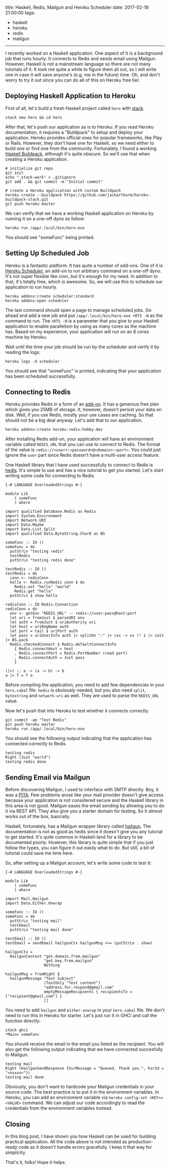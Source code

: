 title: Haskell, Redis, Mailgun and Heroku Scheduler
date: 2017-02-18 21:00:00
tags:
- haskell
- heroku
- redis
- mailgun
---

I recently worked on a Haskell application. One aspect of it is a background job that runs hourly. It connects to Redis and sends email using Mailgun. However, Haskell is not a mainstream language so there are not many tutorials of it. It took me quite a while to figure them all out, so I will write one in case it will save anyone's (e.g. me in the future) time. Oh, and don't worry to try it out since you can do all of this on Heroku free tier.

## Deploying Haskell Application to Heroku

First of all, let's build a fresh Haskell project called `hero` with [stack](https://docs.haskellstack.org/en/stable/README/).

```
stack new hero && cd hero
```

After that, let's push our application as is to Heroku. If you read Heroku documentation, it requires a "Buildpack" to setup and deploy your application. Heroku provides official ones for popular frameworks, like Play or Rails. However, they don't have one for Haskell, so we need either to build one or find one from the community. Fortunately, I found a working [Haskell Buildpack](https://github.com/jackarthurm/heroku-buildpack-stack.git), although it's quite obscure. So we'll use that when creating a Heroku application.

```
# initialize git repo
git init
echo ".stack-work" > .gitignore
git add . && git commit -m "Initial commit"

# create a Heroku application with custom Buildpack
heroku create --buildpack https://github.com/jackarthurm/heroku-buildpack-stack.git
git push heroku master
```

We can verify that we have a working Haskell application on Heroku by running it on a one-off dyno as follow:

```
heroku run /app/.local/bin/hero-exe
```

You should see "someFunc" being printed.

## Setting Up Scheduled Job

Heroku is a fantastic platform. It has quite a number of add-ons. One of it is [Heroku Scheduler](https://elements.heroku.com/addons/scheduler), an add-on to run arbitrary command on a one-off dyno. It's not super flexible like cron, but it's enough for my need. In addition to that, it's totally free, which is awesome. So, we will use this to schedule our application to run hourly.

```
heroku addons:create scheduler:standard
heroku addons:open scheduler
```

The last command should open a page to manage scheduled jobs. Go ahead and add a new job and put `/app/.local/bin/hero-exe +RTS -N` as the command to run. The `+RTS -N` is a parameter that you give to your Haskell application to enable parallelism by using as many cores as the machine has. Based on my experience, your application will run on an 8 cores machine by Heroku.

Wait until the time your job should be run by the scheduler and verify it by reading the logs:

```
heroku logs -d scheduler
```

You should see that "someFunc" is printed, indicating that your application has been scheduled successfully.

## Connecting to Redis

Heroku provides Redis in a form of an [add-on](https://elements.heroku.com/addons/heroku-redis). It has a generous free plan which gives you 25MB of storage. It, however, doesn't persist your data on disk. Well, if you use Redis, mostly your use cases are caching. So that should not be a big deal anyway. Let's add that to our application.

```
heroku addons:create heroku-redis:hobby-dev
```

After installing Redis add-on, your application will have an environment variable called `REDIS_URL` that you can use to connect to Redis. The format of the value is `redis://<user>:<password>@<domain>:<port>`. You could just ignore the `user` part since Redis doesn't have a multi-user access feature.

One Haskell library that I have used successfully to connect to Redis is [hedis](https://hackage.haskell.org/package/hedis). It's simple to use and has a nice tutorial to get you started. Let's start writing some code for connecting to Redis.

```
{-# LANGUAGE OverloadedStrings #-}

module Lib
    ( someFunc
    ) where

import qualified Database.Redis as Redis
import System.Environment
import Network.URI
import Data.Maybe
import Data.List.Split
import qualified Data.ByteString.Char8 as BS

someFunc :: IO ()
someFunc = do
  putStrLn "testing redis"
  testRedis
  putStrLn "testing redis done"

testRedis :: IO ()
testRedis = do
  conn <- redisConn
  hello <- Redis.runRedis conn $ do
    Redis.set "hello" "world"
    Redis.get "hello"
  putStrLn $ show hello

redisConn :: IO Redis.Connection
redisConn = do
  env <- getEnv "REDIS_URL" -- redis://user:pass@host:port
  let uri = fromJust $ parseURI env
  let auth = fromJust $ uriAuthority uri
  let host = uriRegName auth
  let port = tail $ uriPort auth
  let pass = uriUserInfo auth |> splitOn ":" |> \xs -> xs !! 1 |> init |> BS.pack
  Redis.checkedConnect $ Redis.defaultConnectInfo
    { Redis.connectHost = host
    , Redis.connectPort = Redis.PortNumber (read port)
    , Redis.connectAuth = Just pass
    }

(|>) :: a -> (a -> b) -> b
a |> f = f a
```

Before compiling the application, you need to add few dependencies in your `hero.cabal` file. `hedis` is obviously needed, but you also need `split`, `bytestring` and `network-uri` as well. They are used to parse the `REDIS_URL` value.

Now let's push that into Heroku to test whether it connects correctly.

```
git commit -am "Test Redis"
git push heroku master
heroku run /app/.local/bin/hero-exe
```

You should see the following output indicating that the application has connected correctly to Redis.

```
testing redis
Right (Just "world")
testing redis done
```

## Sending Email via Mailgun

Before discovering Mailgun, I used to interface with SMTP directly. Boy, it was a [PITA](http://www.urbandictionary.com/define.php?term=P.I.T.A). Few problems arose like your mail provider doesn't give access because your application is not considered secure and the Haskell library in this area is not good. Mailgun eases the email sending by allowing you to do it via REST API. They also give you a starter domain for testing. So it almost works out of the box, basically.

Haskell, fortunately, has a Mailgun wrapper library called [hailgun](https://hackage.haskell.org/package/hailgun). The documentation is not as good as hedis since it doesn't give you any tutorial to get started. It's quite common in Haskell-land for a library to be documented poorly. However, this library is quite simple that if you just follow the types, you can figure it out easily what to do. But still, a bit of tutorial could save me time here.

So, after setting up a Mailgun account, let's write some code to test it:

```
{-# LANGUAGE OverloadedStrings #-}

module Lib
    ( someFunc
    ) where

import Mail.Hailgun
import Data.Either.Unwrap

someFunc :: IO ()
someFunc = do
  putStrLn "testing mail"
  testEmail
  putStrLn "testing mail done"

testEmail :: IO ()
testEmail = sendEmail hailgunCtx hailgunMsg >>= (putStrLn . show)

hailgunCtx =
  HailgunContext "get.domain.from.mailgun"
                 "get.key.from.mailgun"
                 Nothing

hailgunMsg = fromRight $
  hailgunMessage "Test Subject"
                 (TextOnly "Test content")
                 "address.for.respond@gmail.com"
                 emptyMessageRecipients { recipientsTo = ["recipient@gmail.com"] }
                 []
```

You need to add `hailgun` and `either-unwrap` in your `hero.cabal` file. We don't need to run this in Heroku for starter. Let's just run it in GHCi and call the function directly:

```
stack ghci
*Main> someFunc
```

You should receive the email in the email you listed as the recipient. You will also get the following output indicating that we have connected succesfully to Mailgun.

```
testing mail
Right (HailgunSendResponse {hsrMessage = "Queued. Thank you.", hsrId = "<xxxxx>"})
testing mail done
```

Obviously, you don't want to hardcode your Mailgun credentials in your source code. The best practice is to put it in the environment variables. In Heroku, you can add an environment variable via `heroku config:set <KEY>=<VALUE>` command. We can adjust our code accordingly to read the credentials from the environment variables instead.

## Closing

In this blog post, I have shown you how Haskell can be used for building practical application. All the code above is not intended as production-ready code as it doesn't handle errors gracefully. I keep it that way for simplicity.

That's it, folks! Hope it helps.